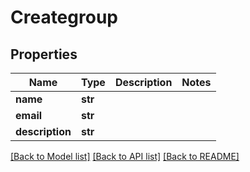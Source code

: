 # Creategroup

## Properties
Name | Type | Description | Notes
------------ | ------------- | ------------- | -------------
**name** | **str** |  | 
**email** | **str** |  | 
**description** | **str** |  | 

[[Back to Model list]](../README.md#documentation-for-models) [[Back to API list]](../README.md#documentation-for-api-endpoints) [[Back to README]](../README.md)


